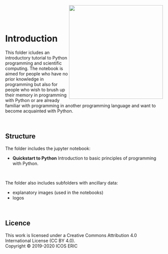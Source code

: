 <img src="https://www.icos-cp.eu/sites/default/files/2017-11/ICOS_CP_logo.png" width="300" align="right"/>
<br>
<br>
<br> 

# Introduction
This folder icludes an introductory tutorial to Python programming and scientific computing.
The notebook is aimed for people who have no prior knowledge in programming but also for people who wish to brush up their memory in programming with Python or are already familiar with programming in another programming language and want to become acquainted with Python.

<br>

## Structure
The folder includes the jupyter notebook:

* **Quickstart to Python**
Introduction to basic principles of programming with Python.

<br>

The folder also includes subfolders with ancillary data:
* explanatory images (used in the notebooks)
* logos

<br>

## Licence
This work is licensed under a Creative Commons Attribution 4.0 International License (CC BY 4.0). <br>
Copyright © 2019-2020 ICOS ERIC


